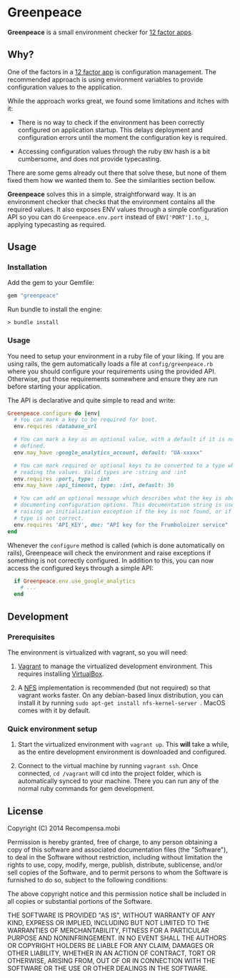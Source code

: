 # Greenpeace

**Greenpeace** is a small environment checker for [12 factor
apps](http://12factor.net/config).

## Why?

One of the factors in a [12 factor app](http://12factor.net) is configuration
management. The recommended approach is using environment variables to provide
configuration values to the application.

While the approach works great, we found some limitations and itches with it:

* There is no way to check if the environment has been correctly configured on
  application startup. This delays deployment and configuration errors until
the moment the configuration key is required.

* Accessing configuration values through the ruby `ENV` hash is a bit
  cumbersome, and does not provide typecasting.

There are some gems already out there that solve these, but none of them fixed
them how we wanted them to. See the similarities section bellow.

**Greenpeace** solves this in a simple, straightforward way. It is an
environment checker that checks that the environment contains all the required
values. It also exposes ENV values through a simple configuration API so you
can do `Greenpeace.env.port` instead of `ENV['PORT'].to_i`, applying
typecasting as required.

## Usage

### Installation

Add the gem to your Gemfile:

~~~ruby
gem "greenpeace"
~~~

Run bundle to install the engine:

~~~
> bundle install
~~~

### Usage

You need to setup your environment in a ruby file of your liking. If you are
using rails, the gem automatically loads a file at `config/greenpeace.rb` where
you should configure your requirements using the provided API. Otherwise, put
those requirements somewhere and ensure they are run before starting your
application.

The API is declarative and quite simple to read and write:

~~~ruby
Greenpeace.configure do |env|
  # You can mark a key to be required for boot.
  env.requires :database_url

  # You can mark a key as an optional value, with a default if it is not
  # defined.
  env.may_have :google_analytics_account, default: "UA-xxxxx"

  # You can mark required or optional keys to be converted to a type when
  # reading the values. Valid types are :string and :int
  env.requires :port, type: :int
  env.may_have :api_timeout, type: :int, default: 30

  # You can add an optional message which describes what the key is about, for
  # documenting configuration options. This documentation string is used when
  # raising an initialization exception if the key is not found, or if the
  # type is not correct.
  env.requires 'API_KEY', doc: "API key for the Frumboloizer service"
end
~~~

Whenever the `configure` method is called (which is done automatically on
rails), Greenpeace will check the environment and raise exceptions if something
is not correctly configured. In addition to this, you can now access the
configured keys through a simple API:

~~~ruby
  if Greenpeace.env.use_google_analytics
    # ...
  end
~~~

## Development

### Prerequisites

The environment is virtualized with vagrant, so you will need:

1. [Vagrant](http://www.vagrantup.com/) to manage the virtualized development
   environment. This requires installing
[VirtualBox](https://www.virtualbox.org/).

1. A [NFS](http://en.wikipedia.org/wiki/Network_File_System) implementation is
   recommended (but not required) so that vagrant works faster. On any
debian-based linux distribution, you can install it by running `sudo apt-get
install nfs-kernel-server `. MacOS comes with it by default.

### Quick environment setup

1. Start the virtualized environment with `vagrant up`. This **will** take a
   while, as the entire development environment is downloaded and configured.

1. Connect to the virtual machine by running `vagrant ssh`. Once connected, `cd
   /vagrant` will cd into the project folder, which is automatically synced to
your machine. There you can run any of the normal ruby commands for gem
development.

## License

Copyright (C) 2014 Recompensa.mobi


Permission is hereby granted, free of charge, to any person obtaining a copy of
this software and associated documentation files (the "Software"), to deal in
the Software without restriction, including without limitation the rights to
use, copy, modify, merge, publish, distribute, sublicense, and/or sell copies
of the Software, and to permit persons to whom the Software is furnished to do
so, subject to the following conditions:

The above copyright notice and this permission notice shall be included in all
copies or substantial portions of the Software.

THE SOFTWARE IS PROVIDED "AS IS", WITHOUT WARRANTY OF ANY KIND, EXPRESS OR
IMPLIED, INCLUDING BUT NOT LIMITED TO THE WARRANTIES OF MERCHANTABILITY,
FITNESS FOR A PARTICULAR PURPOSE AND NONINFRINGEMENT. IN NO EVENT SHALL THE
AUTHORS OR COPYRIGHT HOLDERS BE LIABLE FOR ANY CLAIM, DAMAGES OR OTHER
LIABILITY, WHETHER IN AN ACTION OF CONTRACT, TORT OR OTHERWISE, ARISING FROM,
OUT OF OR IN CONNECTION WITH THE SOFTWARE OR THE USE OR OTHER DEALINGS IN THE
SOFTWARE.


